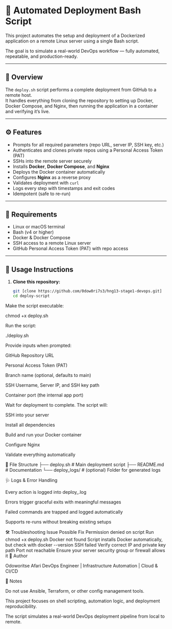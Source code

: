 # 🚀 Automated Deployment Bash Script

This project automates the setup and deployment of a Dockerized application on a remote Linux server using a single Bash script.

The goal is to simulate a real-world DevOps workflow — fully automated, repeatable, and production-ready.

---

## 🧠 Overview

The `deploy.sh` script performs a complete deployment from GitHub to a remote host.  
It handles everything from cloning the repository to setting up Docker, Docker Compose, and Nginx, then running the application in a container and verifying it’s live.

---

## ⚙️ Features

- Prompts for all required parameters (repo URL, server IP, SSH key, etc.)
- Authenticates and clones private repos using a Personal Access Token (PAT)
- SSHs into the remote server securely
- Installs **Docker**, **Docker Compose**, and **Nginx**
- Deploys the Docker container automatically
- Configures **Nginx** as a reverse proxy
- Validates deployment with `curl`
- Logs every step with timestamps and exit codes
- Idempotent (safe to re-run)

---

## 🧩 Requirements

- Linux or macOS terminal
- Bash (v4 or higher)
- Docker & Docker Compose
- SSH access to a remote Linux server
- GitHub Personal Access Token (PAT) with repo access

---

## 🧭 Usage Instructions

1. **Clone this repository:**
   ```bash
   git [clone https://github.com/0dow0ri7s3/hng13-stage1-devops.git]
   cd deploy-script

Make the script executable:

chmod +x deploy.sh


Run the script:

./deploy.sh

Provide inputs when prompted:

GitHub Repository URL

Personal Access Token (PAT)

Branch name (optional, defaults to main)

SSH Username, Server IP, and SSH key path

Container port (the internal app port)

Wait for deployment to complete.
The script will:

SSH into your server

Install all dependencies

Build and run your Docker container

Configure Nginx

Validate everything automatically

🧱 File Structure
├── deploy.sh           # Main deployment script
├── README.md           # Documentation
└── deploy_logs/        # (optional) Folder for generated logs

🩺 Logs & Error Handling

Every action is logged into deploy_<date>.log

Errors trigger graceful exits with meaningful messages

Failed commands are trapped and logged automatically

Supports re-runs without breaking existing setups

🛠️ Troubleshooting
Issue	Possible Fix
Permission denied on script	Run chmod +x deploy.sh
Docker not found	Script installs Docker automatically, but check with docker --version
SSH failed	Verify correct IP and private key path
Port not reachable	Ensure your server security group or firewall allows it
👤 Author

Odoworitse Afari
DevOps Engineer | Infrastructure Automation | Cloud & CI/CD

🏁 Notes

Do not use Ansible, Terraform, or other config management tools.

This project focuses on shell scripting, automation logic, and deployment reproducibility.

The script simulates a real-world DevOps deployment pipeline from local to remote.
